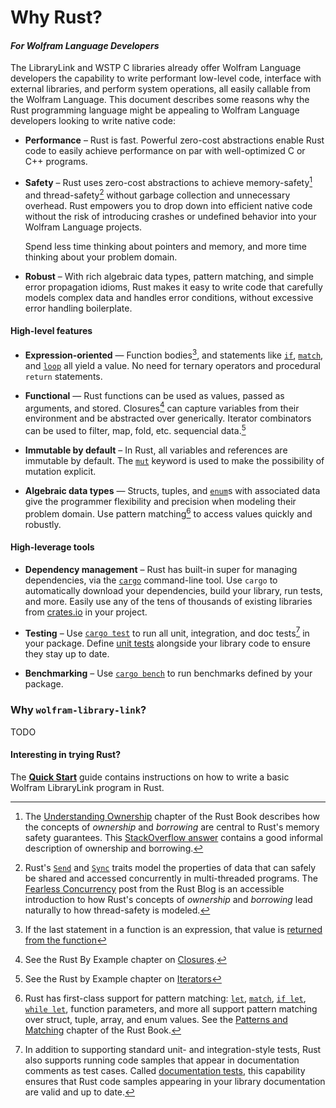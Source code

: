 # Why Rust?

#### *For Wolfram Language Developers*

The LibraryLink and WSTP C libraries already offer Wolfram Language developers the
capability to write performant low-level code, interface with external libraries, and
perform system operations, all easily callable from the Wolfram Language. This document
describes some reasons why the Rust programming language might be appealing to Wolfram
Language developers looking to write native code:

* **Performance** –
  Rust is fast. Powerful zero-cost abstractions enable Rust code to easily achieve
  performance on par with well-optimized C or C++ programs.

* **Safety** –
  Rust uses zero-cost abstractions to achieve memory-safety[^mem-safe] and
  thread-safety[^thread-safe] without garbage collection and unnecessary overhead. Rust
  empowers you to drop down into efficient native code without the risk of introducing
  crashes or undefined behavior into your Wolfram Language projects.

  Spend less time thinking about pointers and memory, and more time thinking about your
  problem domain.

* **Robust** –
  With rich algebraic data types, pattern matching, and simple error propagation idioms,
  Rust makes it easy to write code that carefully models complex data and handles error
  conditions, without excessive error handling boilerplate.

#### High-level features

<!-- In addition to being performant and safe, Rust also has ergonomic and powerful features
similiar to other high-level languages: -->

* **Expression-oriented** —
  Function bodies[^func-ret-expr], and statements like [`if`][if], [`match`][match], and
  [`loop`][loop] all yield a value. No need for ternary operators and procedural `return`
  statements.

* **Functional** —
  Rust functions can be used as values, passed as arguments, and stored. Closures[^closures]
  can capture variables from their environment and be abstracted over generically.
  Iterator combinators can be used to filter, map, fold, etc. sequencial
  data.[^iter]

* **Immutable by default** –
  In Rust, all variables and references are immutable by default. The [`mut`][mut] keyword
  is used to make the possibility of mutation explicit.

* **Algebraic data types** —
  Structs, tuples, and [`enum`][enum]s with associated data give the programmer
  flexibility and precision when modeling their problem domain. Use pattern
  matching[^pattern-matching] to access values quickly and robustly.

#### High-leverage tools

* **Dependency management** –
  Rust has built-in super for managing dependencies, via the [`cargo`][cargo] command-line
  tool. Use `cargo` to automatically download your dependencies, build your library, run
  tests, and more. Easily use any of the tens of thousands of existing libraries from
  [crates.io](https://crates.io) in your project.

* **Testing** –
  Use [`cargo test`][cargo-test] to run all unit, integration, and doc tests[^doc-tests]
  in your package. Define [unit tests][unit-tests] alongside your library code to ensure
  they stay up to date.

* **Benchmarking** –
  Use [`cargo bench`][cargo-bench] to run benchmarks defined by your package.

### Why `wolfram-library-link`?

TODO

#### Interesting in trying Rust?

The [**Quick Start**](./QuickStart.md) guide contains instructions on how to write a
basic Wolfram LibraryLink program in Rust.

<!--------------->
<!-- Footnotes -->
<!--------------->

[^mem-safe]:
    The [Understanding Ownership][UnderstandingOwnership] chapter of the Rust Book describes
    how the concepts of *ownership* and *borrowing* are central to Rust's memory safety
    guarantees. This [StackOverflow answer](https://stackoverflow.com/a/36137381) contains
    a good informal description of ownership and borrowing.

[^thread-safe]:
    Rust's [`Send`][Send] and [`Sync`][Sync] traits model the properties of data that can
    safely be shared and accessed concurrently in multi-threaded programs. The
    [Fearless Concurrency][FearlessConcurrency] post from the Rust Blog is an accessible
    introduction to how Rust's concepts of *ownership* and *borrowing* lead naturally to
    how thread-safety is modeled.
<!-- The [Send and Sync][Rustonomicon/Send-and-Sync] chapter
of [The Rustonomicon][RustonomiconPRE_COMMIT] goes into more detail about the `Send`
and `Sync` traits. -->

[^func-ret-expr]: If the last statement in a function is an expression, that value is
    [returned from the function](https://doc.rust-lang.org/book/ch03-03-how-functions-work.html#functions-with-return-values)

[^closures]: See the Rust By Example chapter on
    [Closures](https://doc.rust-lang.org/rust-by-example/fn/closures.html).

[^iter]: See the Rust by Example chapter on
    [Iterators](https://doc.rust-lang.org/rust-by-example/trait/iter.html)

[^pattern-matching]: Rust has first-class support for pattern matching: [`let`][let],
    [`match`][match], [`if let`][if-let], [`while let`][while-let], function parameters,
    and more all support pattern matching over struct, tuple, array, and enum values. See
    the [Patterns and Matching][PatternsAndMatching] chapter of the Rust Book.

[^doc-tests]: In addition to supporting standard unit- and integration-style tests, Rust
    also supports running code samples that appear in documentation comments as test cases.
    Called [documentation tests](https://doc.rust-lang.org/rustdoc/documentation-tests.html),
    this capability ensures that Rust code samples appearing in your library documentation
    are valid and up to date.

<!----------------->
<!-- Named links -->
<!----------------->

[if]: https://doc.rust-lang.org/std/keyword.if.html
[loop]: https://doc.rust-lang.org/std/keyword.loop.html
[match]: https://doc.rust-lang.org/std/keyword.match.html
[enum]: https://doc.rust-lang.org/std/keyword.enum.html
[mut]: https://doc.rust-lang.org/std/keyword.mut.html
[let]: https://doc.rust-lang.org/std/keyword.let.html

[if-let]: https://doc.rust-lang.org/rust-by-example/flow_control/if_let.html
[while-let]: https://doc.rust-lang.org/rust-by-example/flow_control/while_let.html

[unit-tests]: https://doc.rust-lang.org/book/ch11-01-writing-tests.html#the-anatomy-of-a-test-function

[Send]: https://doc.rust-lang.org/std/marker/trait.Send.html
[Sync]: https://doc.rust-lang.org/std/marker/trait.Sync.html

[FearlessConcurrency]: https://blog.rust-lang.org/2015/04/10/Fearless-Concurrency.html
[UnderstandingOwnership]: https://doc.rust-lang.org/book/ch04-00-understanding-ownership.html
[PatternsAndMatching]: https://doc.rust-lang.org/book/ch18-00-patterns.html
[Rustonomicon/Send-and-Sync]: https://doc.rust-lang.org/nomicon/send-and-sync.html

[cargo]: https://doc.rust-lang.org/cargo/getting-started/first-steps.html
[cargo-test]: https://doc.rust-lang.org/cargo/commands/cargo-test.html
[cargo-bench]: https://doc.rust-lang.org/cargo/commands/cargo-bench.html